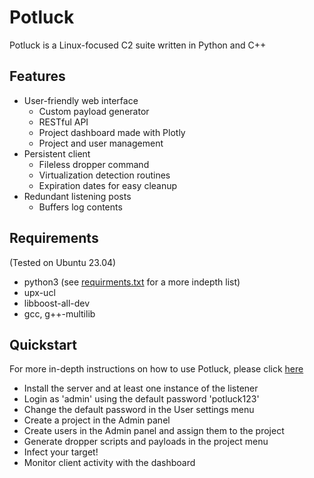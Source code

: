 # Potluck
Potluck is a Linux-focused C2 suite written in Python and C++
## Features
- User-friendly web interface
  - Custom payload generator
  - RESTful API
  - Project dashboard made with Plotly
  - Project and user management
- Persistent client
  - Fileless dropper command
  - Virtualization detection routines
  - Expiration dates for easy cleanup
- Redundant listening posts
  - Buffers log contents
## Requirements
(Tested on Ubuntu 23.04)
- python3 (see [requirments.txt](https://github.com/jkingsec/potluck/blob/main/src/server/requirements.txt) for a more indepth list)
- upx-ucl
- libboost-all-dev
- gcc, g++-multilib
## Quickstart
For more in-depth instructions on how to use Potluck, please click [here](https://github.com/jkingsec/potluck/blob/main/INSTALL.md)
- Install the server and at least one instance of the listener
- Login as 'admin' using the default password 'potluck123'
- Change the default password in the User settings menu
- Create a project in the Admin panel
- Create users in the Admin panel and assign them to the project
- Generate dropper scripts and payloads in the project menu
- Infect your target!
- Monitor client activity with the dashboard